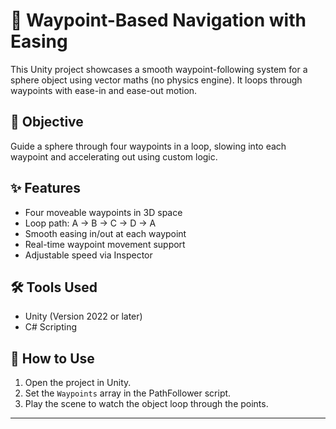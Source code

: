 # 📍 Waypoint-Based Navigation with Easing

This Unity project showcases a smooth waypoint-following system for a sphere object using vector maths (no physics engine). It loops through waypoints with ease-in and ease-out motion.

## 🎯 Objective

Guide a sphere through four waypoints in a loop, slowing into each waypoint and accelerating out using custom logic.

## ✨ Features

- Four moveable waypoints in 3D space
- Loop path: A → B → C → D → A
- Smooth easing in/out at each waypoint
- Real-time waypoint movement support
- Adjustable speed via Inspector

## 🛠️ Tools Used

- Unity (Version 2022 or later)
- C# Scripting

## 📂 How to Use

1. Open the project in Unity.
2. Set the `Waypoints` array in the PathFollower script.
3. Play the scene to watch the object loop through the points.

---

